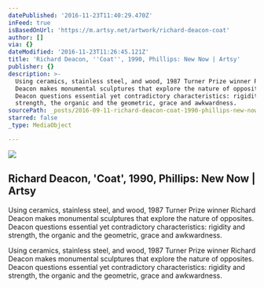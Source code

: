 ```yaml
---
datePublished: '2016-11-23T11:40:29.470Z'
inFeed: true
isBasedOnUrl: 'https://m.artsy.net/artwork/richard-deacon-coat'
author: []
via: {}
dateModified: '2016-11-23T11:26:45.121Z'
title: 'Richard Deacon, ''Coat'', 1990, Phillips: New Now | Artsy'
publisher: {}
description: >-
  Using ceramics, stainless steel, and wood, 1987 Turner Prize winner Richard
  Deacon makes monumental sculptures that explore the nature of opposites.
  Deacon questions essential yet contradictory characteristics: rigidity and
  strength, the organic and the geometric, grace and awkwardness.
sourcePath: _posts/2016-09-11-richard-deacon-coat-1990-phillips-new-now-or-artsy.md
starred: false
_type: MediaObject

---
```

<article style=""><img src="https://imgflo.herokuapp.com/graph/2b2431f8e7ba7b0/4cba005b93755f3eb802753930b84a39/noop.jpg?input=https%3A%2F%2Fd32dm0rphc51dk.cloudfront.net%2FYulUGV3q92Hz0f-gzBBFgg%2Fnormalized.jpg" /><h1>Richard Deacon, 'Coat', 1990, Phillips: New Now | Artsy</h1><p>Using ceramics, stainless steel, and wood, 1987 Turner Prize winner Richard Deacon makes monumental sculptures that explore the nature of opposites. Deacon questions essential yet contradictory characteristics: rigidity and strength, the organic and the geometric, grace and awkwardness.</p></article>

Using ceramics, stainless steel, and wood, 1987 Turner Prize winner Richard Deacon makes monumental sculptures that explore the nature of opposites. Deacon questions essential yet contradictory characteristics: rigidity and strength, the organic and the geometric, grace and awkwardness.